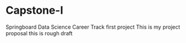 # Capstone-I
Springboard Data Science Career Track first project 
This is my project proposal 
this is rough draft
